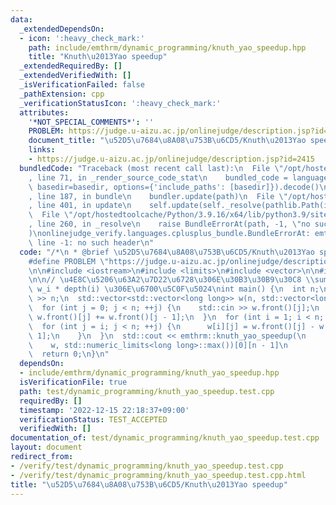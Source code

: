 ```yaml
---
data:
  _extendedDependsOn:
  - icon: ':heavy_check_mark:'
    path: include/emthrm/dynamic_programming/knuth_yao_speedup.hpp
    title: "Knuth\u2013Yao speedup"
  _extendedRequiredBy: []
  _extendedVerifiedWith: []
  _isVerificationFailed: false
  _pathExtension: cpp
  _verificationStatusIcon: ':heavy_check_mark:'
  attributes:
    '*NOT_SPECIAL_COMMENTS*': ''
    PROBLEM: https://judge.u-aizu.ac.jp/onlinejudge/description.jsp?id=2415
    document_title: "\u52D5\u7684\u8A08\u753B\u6CD5/Knuth\u2013Yao speedup"
    links:
    - https://judge.u-aizu.ac.jp/onlinejudge/description.jsp?id=2415
  bundledCode: "Traceback (most recent call last):\n  File \"/opt/hostedtoolcache/Python/3.9.16/x64/lib/python3.9/site-packages/onlinejudge_verify/documentation/build.py\"\
    , line 71, in _render_source_code_stat\n    bundled_code = language.bundle(stat.path,\
    \ basedir=basedir, options={'include_paths': [basedir]}).decode()\n  File \"/opt/hostedtoolcache/Python/3.9.16/x64/lib/python3.9/site-packages/onlinejudge_verify/languages/cplusplus.py\"\
    , line 187, in bundle\n    bundler.update(path)\n  File \"/opt/hostedtoolcache/Python/3.9.16/x64/lib/python3.9/site-packages/onlinejudge_verify/languages/cplusplus_bundle.py\"\
    , line 401, in update\n    self.update(self._resolve(pathlib.Path(included), included_from=path))\n\
    \  File \"/opt/hostedtoolcache/Python/3.9.16/x64/lib/python3.9/site-packages/onlinejudge_verify/languages/cplusplus_bundle.py\"\
    , line 260, in _resolve\n    raise BundleErrorAt(path, -1, \"no such header\"\
    )\nonlinejudge_verify.languages.cplusplus_bundle.BundleErrorAt: emthrm/dynamic_programming/knuth_yao_speedup.hpp:\
    \ line -1: no such header\n"
  code: "/*\n * @brief \u52D5\u7684\u8A08\u753B\u6CD5/Knuth\u2013Yao speedup\n */\n\
    #define PROBLEM \"https://judge.u-aizu.ac.jp/onlinejudge/description.jsp?id=2415\"\
    \n\n#include <iostream>\n#include <limits>\n#include <vector>\n\n#include \"emthrm/dynamic_programming/knuth_yao_speedup.hpp\"\
    \n\n// \u4E8C\u5206\u63A2\u7D22\u6728\u306E\u30B3\u30B9\u30C8 \\sum_{i = 1}^N\
    \ w_i * depth(i) \u306E\u6700\u5C0F\u5024\nint main() {\n  int n;\n  std::cin\
    \ >> n;\n  std::vector<std::vector<long long>> w(n, std::vector<long long>(n));\n\
    \  for (int j = 0; j < n; ++j) {\n    std::cin >> w.front()[j];\n    if (j > 0)\
    \ w.front()[j] += w.front()[j - 1];\n  }\n  for (int i = 1; i < n; ++i) {\n  \
    \  for (int j = i; j < n; ++j) {\n      w[i][j] = w.front()[j] - w.front()[i -\
    \ 1];\n    }\n  }\n  std::cout << emthrm::knuth_yao_speedup(\n               \
    \    w, std::numeric_limits<long long>::max())[0][n - 1]\n            << '\\n';\n\
    \  return 0;\n}\n"
  dependsOn:
  - include/emthrm/dynamic_programming/knuth_yao_speedup.hpp
  isVerificationFile: true
  path: test/dynamic_programming/knuth_yao_speedup.test.cpp
  requiredBy: []
  timestamp: '2022-12-15 22:18:37+09:00'
  verificationStatus: TEST_ACCEPTED
  verifiedWith: []
documentation_of: test/dynamic_programming/knuth_yao_speedup.test.cpp
layout: document
redirect_from:
- /verify/test/dynamic_programming/knuth_yao_speedup.test.cpp
- /verify/test/dynamic_programming/knuth_yao_speedup.test.cpp.html
title: "\u52D5\u7684\u8A08\u753B\u6CD5/Knuth\u2013Yao speedup"
---
```

